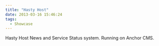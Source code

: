 ```yaml
---
title: "Hasty Host"
date: 2013-03-16 15:46:24
tags: 
  - Showcase
---
```


Hasty Host News and Service Status system. Running on Anchor CMS.
